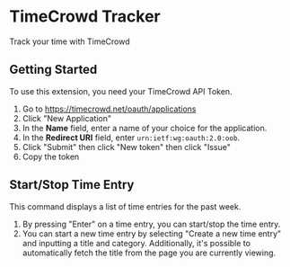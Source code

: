 # TimeCrowd Tracker

Track your time with TimeCrowd

## Getting Started

To use this extension, you need your TimeCrowd API Token.

1. Go to https://timecrowd.net/oauth/applications
2. Click "New Application"
3. In the **Name** field, enter a name of your choice for the application.
4. In the **Redirect URI** field, enter `urn:ietf:wg:oauth:2.0:oob`.
5. Click "Submit" then click "New token" then click "Issue"
6. Copy the token

## Start/Stop Time Entry

This command displays a list of time entries for the past week.

1. By pressing "Enter" on a time entry, you can start/stop the time entry.
2. You can start a new time entry by selecting "Create a new time entry" and inputting a title and category. Additionally, it's possible to automatically fetch the title from the page you are currently viewing.
